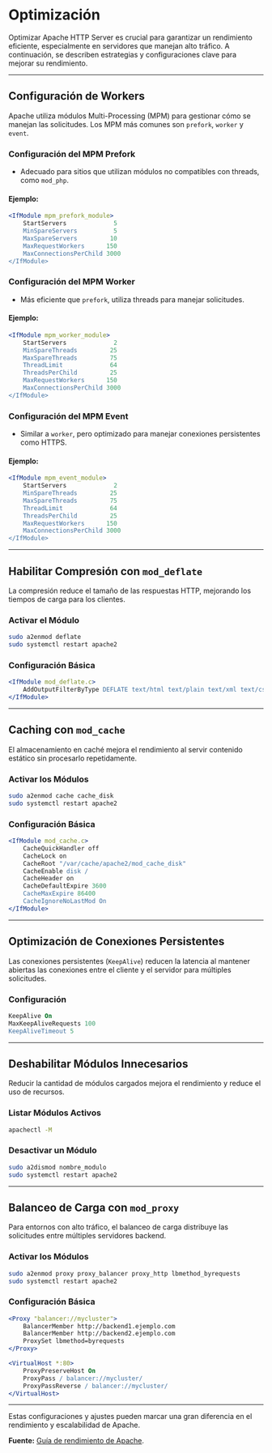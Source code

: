 # Optimización

Optimizar Apache HTTP Server es crucial para garantizar un rendimiento eficiente, especialmente en servidores que manejan alto tráfico. A continuación, se describen estrategias y configuraciones clave para mejorar su rendimiento.

---

## Configuración de Workers

Apache utiliza módulos Multi-Processing (MPM) para gestionar cómo se manejan las solicitudes. Los MPM más comunes son `prefork`, `worker` y `event`.

### Configuración del MPM Prefork

- Adecuado para sitios que utilizan módulos no compatibles con threads, como `mod_php`.

#### Ejemplo:

```apache
<IfModule mpm_prefork_module>
    StartServers             5
    MinSpareServers          5
    MaxSpareServers         10
    MaxRequestWorkers      150
    MaxConnectionsPerChild 3000
</IfModule>
```

### Configuración del MPM Worker

- Más eficiente que `prefork`, utiliza threads para manejar solicitudes.

#### Ejemplo:

```apache
<IfModule mpm_worker_module>
    StartServers             2
    MinSpareThreads         25
    MaxSpareThreads         75
    ThreadLimit             64
    ThreadsPerChild         25
    MaxRequestWorkers      150
    MaxConnectionsPerChild 3000
</IfModule>
```

### Configuración del MPM Event

- Similar a `worker`, pero optimizado para manejar conexiones persistentes como HTTPS.

#### Ejemplo:

```apache
<IfModule mpm_event_module>
    StartServers             2
    MinSpareThreads         25
    MaxSpareThreads         75
    ThreadLimit             64
    ThreadsPerChild         25
    MaxRequestWorkers      150
    MaxConnectionsPerChild 3000
</IfModule>
```

---

## Habilitar Compresión con `mod_deflate`

La compresión reduce el tamaño de las respuestas HTTP, mejorando los tiempos de carga para los clientes.

### Activar el Módulo

```bash
sudo a2enmod deflate
sudo systemctl restart apache2
```

### Configuración Básica

```apache
<IfModule mod_deflate.c>
    AddOutputFilterByType DEFLATE text/html text/plain text/xml text/css text/javascript application/javascript application/json
</IfModule>
```

---

## Caching con `mod_cache`

El almacenamiento en caché mejora el rendimiento al servir contenido estático sin procesarlo repetidamente.

### Activar los Módulos

```bash
sudo a2enmod cache cache_disk
sudo systemctl restart apache2
```

### Configuración Básica

```apache
<IfModule mod_cache.c>
    CacheQuickHandler off
    CacheLock on
    CacheRoot "/var/cache/apache2/mod_cache_disk"
    CacheEnable disk /
    CacheHeader on
    CacheDefaultExpire 3600
    CacheMaxExpire 86400
    CacheIgnoreNoLastMod On
</IfModule>
```

---

## Optimización de Conexiones Persistentes

Las conexiones persistentes (`KeepAlive`) reducen la latencia al mantener abiertas las conexiones entre el cliente y el servidor para múltiples solicitudes.

### Configuración

```apache
KeepAlive On
MaxKeepAliveRequests 100
KeepAliveTimeout 5
```

---

## Deshabilitar Módulos Innecesarios

Reducir la cantidad de módulos cargados mejora el rendimiento y reduce el uso de recursos.

### Listar Módulos Activos

```bash
apachectl -M
```

### Desactivar un Módulo

```bash
sudo a2dismod nombre_modulo
sudo systemctl restart apache2
```

---

## Balanceo de Carga con `mod_proxy`

Para entornos con alto tráfico, el balanceo de carga distribuye las solicitudes entre múltiples servidores backend.

### Activar los Módulos

```bash
sudo a2enmod proxy proxy_balancer proxy_http lbmethod_byrequests
sudo systemctl restart apache2
```

### Configuración Básica

```apache
<Proxy "balancer://mycluster">
    BalancerMember http://backend1.ejemplo.com
    BalancerMember http://backend2.ejemplo.com
    ProxySet lbmethod=byrequests
</Proxy>

<VirtualHost *:80>
    ProxyPreserveHost On
    ProxyPass / balancer://mycluster/
    ProxyPassReverse / balancer://mycluster/
</VirtualHost>
```

---

Estas configuraciones y ajustes pueden marcar una gran diferencia en el rendimiento y escalabilidad de Apache.

**Fuente:** [Guía de rendimiento de Apache](https://httpd.apache.org/docs/current/misc/perf-tuning.html).
